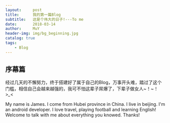 ```yaml
---
layout:     post
title:      我的第一篇Blog
subtitle:   这是个伟大的日子!---To me
date:       2018-03-14
author:     MuY
header-img: img/bg_beginning.jpg
catalog: true
tags:
    - Blog
---
```


## 序幕篇
经过几天的不懈努力，终于搭建好了属于自己的Blog，万事开头难，踏过了这个门槛，相信自己会越来越强的，我可不怕这辈子屌爆了，下辈子做女人~！~！>*_*<

My name is James. I come from Hubei province in China. I live in beijing. I'm an android developer. I love travel, playing football and learning English!
Welcome to talk with me about everything you knowed. Thanks!
